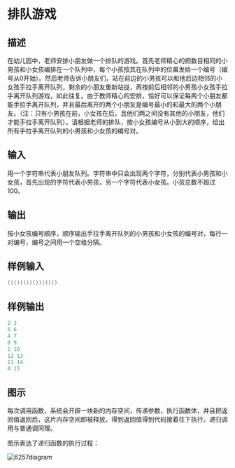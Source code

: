 # 排队游戏

## 描述

在幼儿园中，老师安排小朋友做一个排队的游戏。首先老师精心的把数目相同的小男孩和小女孩编排在一个队列中，每个小孩按其在队列中的位置发给一个编号（编 号从0开始）。然后老师告诉小朋友们，站在前边的小男孩可以和他后边相邻的小女孩手拉手离开队列，剩余的小朋友重新站拢，再按前后相邻的小男孩小女孩手拉 手离开队列游戏，如此往复。由于教师精心的安排，恰好可以保证每两个小朋友都能手拉手离开队列，并且最后离开的两个小朋友是编号最小的和最大的两个小朋 友。（注：只有小男孩在前，小女孩在后，且他们两之间没有其他的小朋友，他们才能手拉手离开队列）。请根据老师的排队，按小女孩编号从小到大的顺序，给出 所有手拉手离开队列的小男孩和小女孩的编号对。

## 输入

用一个字符串代表小朋友队列。字符串中只会出现两个字符，分别代表小男孩和小女孩，首先出现的字符代表小男孩，另一个字符代表小女孩。小孩总数不超过100。

## 输出

按小女孩编号顺序，顺序输出手拉手离开队列的小男孩和小女孩的编号对，每行一对编号，编号之间用一个空格分隔。

## 样例输入

```c++
((()(())())(()))
```

## 样例输出

```c++
2 3
5 6
4 7
8 9
1 10
12 13
11 14
0 15
```



## 图示

每次调用函数，系统会开辟一块新的内存空间，传递参数，执行函数体，并且把返回值返回后，这片内存空间即被释放。得到返回值得到代码接着往下执行。递归调用与普通调同理。

图示表达了递归函数的执行过程：

![6257diagram](/Users/xiaomeizhuang/openjudge_diagrams/6257/6257diagram.jpg)